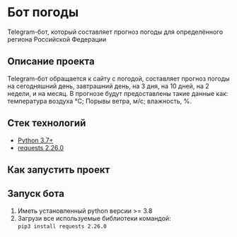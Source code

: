 # Бот погоды
Telegram-бот, который составляет прогноз погоды для определённого региона Российской Федерации

## Описание проекта
Telegram-бот обращается к сайту с погодой, составляет прогноз погоды на сегодняшний день, завтрашний день, на 3 дня, на 10 дней, на 2 недели, и на месяц. В прогнозе будут предоставлены такие данные как: температура воздуха 
°C; Порывы ветра, м/с; влажность, %.

## Стек технологий

* [Python 3.7+](https://www.python.org/downloads/)
* [requests 2.26.0](https://pypi.org/project/requests/)

## Как запустить проект

## Запуск бота
1. Иметь установленный python версии >= 3.8
2. Загрузи все используемые библиотеки командой: <br>
`pip3 install requests 2.26.0`
